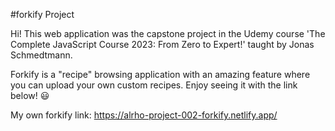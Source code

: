 #forkify Project

Hi! This web application was the capstone project in the Udemy course 'The Complete JavaScript Course 2023: From Zero to Expert!' taught by Jonas Schmedtmann.

Forkify is a "recipe" browsing application with an amazing feature where you can upload your own custom recipes. Enjoy seeing it with the link below! 😃

My own forkify link: https://alrho-project-002-forkify.netlify.app/
